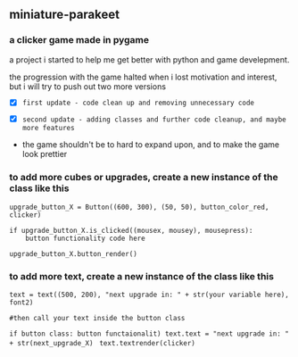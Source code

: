 ## miniature-parakeet
### a clicker game made in pygame

a project i started to help me get better with python and game develepment.

the progression with the game halted when i lost motivation and interest, but i will try to push out two more versions

- [x] `first update - code clean up and removing unnecessary code`

- [x] `second update - adding classes and further code cleanup, and maybe more features`
 
- the game shouldn't be to hard to expand upon, and to make the game look prettier


### to add more cubes or upgrades, create a new instance of the class like this

```
upgrade_button_X = Button((600, 300), (50, 50), button_color_red, clicker)

if upgrade_button_X.is_clicked((mousex, mousey), mousepress):
    button functionality code here 

upgrade_button_X.button_render()
```


### to add more text, create a new instance of the class like this

`text = text((500, 200), "next upgrade in: " + str(your variable here), font2)`

`#then call your text inside the button class`

`if button class:
    button functaionalit)
    text.text = "next upgrade in: " + str(next_upgrade_X)
`
`text.textrender(clicker)`

